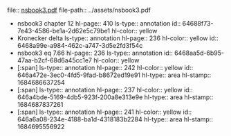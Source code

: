 file:: [nsbook3.pdf](../assets/nsbook3.pdf)
file-path:: ../assets/nsbook3.pdf

- nsbook3 chapter 12
  hl-page:: 410
  ls-type:: annotation
  id:: 64688f73-7e43-4586-be1a-2d62e5c79be1
  hl-color:: yellow
- Kronecker delta
  ls-type:: annotation
  hl-page:: 236
  hl-color:: yellow
  id:: 6468a99e-a984-462c-a747-3d5e2fd3f54c
- nsbook3 eq 7.66
  hl-page:: 236
  ls-type:: annotation
  id:: 6468aa5d-6b95-47aa-b2cf-68d6a45cc1e7
  hl-color:: yellow
- [:span]
  ls-type:: annotation
  hl-page:: 242
  hl-color:: yellow
  id:: 646a472e-3ec0-4fd5-9fad-b8672ed19e91
  hl-type:: area
  hl-stamp:: 1684686637254
- [:span]
  ls-type:: annotation
  hl-page:: 237
  hl-color:: yellow
  id:: 646a4bde-5169-4db5-923f-200a8e313e9e
  hl-type:: area
  hl-stamp:: 1684687837261
- [:span]
  ls-type:: annotation
  hl-page:: 241
  hl-color:: yellow
  id:: 646a6a08-234e-4188-ba1d-4318183b2284
  hl-type:: area
  hl-stamp:: 1684695556922